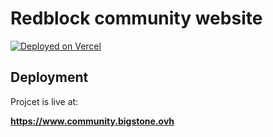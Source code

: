 # Redblock community website

[![Deployed on Vercel](https://img.shields.io/badge/Deployed%20on-Vercel-black?style=for-the-badge&logo=vercel)](https://vercel.com/catmans-projects-8d704d0a/bigblocks)

## Deployment

Projcet is live at:

**https://www.community.bigstone.ovh**
